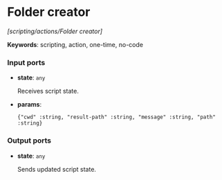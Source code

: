 # Folder creator

_[scripting/actions/Folder creator]_

__Keywords__: scripting, action, one-time, no-code

### Input ports

* __state__: ` any `

    Receives script state.  


* __params__: 
    ```
    {"cwd" :string, "result-path" :string, "message" :string, "path" :string}
    ```

### Output ports

* __state__: ` any `

    Sends updated script state.  

